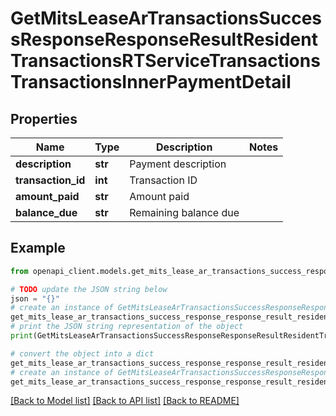 # GetMitsLeaseArTransactionsSuccessResponseResponseResultResidentTransactionsRTServiceTransactionsTransactionsInnerPaymentDetail


## Properties

Name | Type | Description | Notes
------------ | ------------- | ------------- | -------------
**description** | **str** | Payment description | 
**transaction_id** | **int** | Transaction ID | 
**amount_paid** | **str** | Amount paid | 
**balance_due** | **str** | Remaining balance due | 

## Example

```python
from openapi_client.models.get_mits_lease_ar_transactions_success_response_response_result_resident_transactions_rt_service_transactions_transactions_inner_payment_detail import GetMitsLeaseArTransactionsSuccessResponseResponseResultResidentTransactionsRTServiceTransactionsTransactionsInnerPaymentDetail

# TODO update the JSON string below
json = "{}"
# create an instance of GetMitsLeaseArTransactionsSuccessResponseResponseResultResidentTransactionsRTServiceTransactionsTransactionsInnerPaymentDetail from a JSON string
get_mits_lease_ar_transactions_success_response_response_result_resident_transactions_rt_service_transactions_transactions_inner_payment_detail_instance = GetMitsLeaseArTransactionsSuccessResponseResponseResultResidentTransactionsRTServiceTransactionsTransactionsInnerPaymentDetail.from_json(json)
# print the JSON string representation of the object
print(GetMitsLeaseArTransactionsSuccessResponseResponseResultResidentTransactionsRTServiceTransactionsTransactionsInnerPaymentDetail.to_json())

# convert the object into a dict
get_mits_lease_ar_transactions_success_response_response_result_resident_transactions_rt_service_transactions_transactions_inner_payment_detail_dict = get_mits_lease_ar_transactions_success_response_response_result_resident_transactions_rt_service_transactions_transactions_inner_payment_detail_instance.to_dict()
# create an instance of GetMitsLeaseArTransactionsSuccessResponseResponseResultResidentTransactionsRTServiceTransactionsTransactionsInnerPaymentDetail from a dict
get_mits_lease_ar_transactions_success_response_response_result_resident_transactions_rt_service_transactions_transactions_inner_payment_detail_from_dict = GetMitsLeaseArTransactionsSuccessResponseResponseResultResidentTransactionsRTServiceTransactionsTransactionsInnerPaymentDetail.from_dict(get_mits_lease_ar_transactions_success_response_response_result_resident_transactions_rt_service_transactions_transactions_inner_payment_detail_dict)
```
[[Back to Model list]](../README.md#documentation-for-models) [[Back to API list]](../README.md#documentation-for-api-endpoints) [[Back to README]](../README.md)


